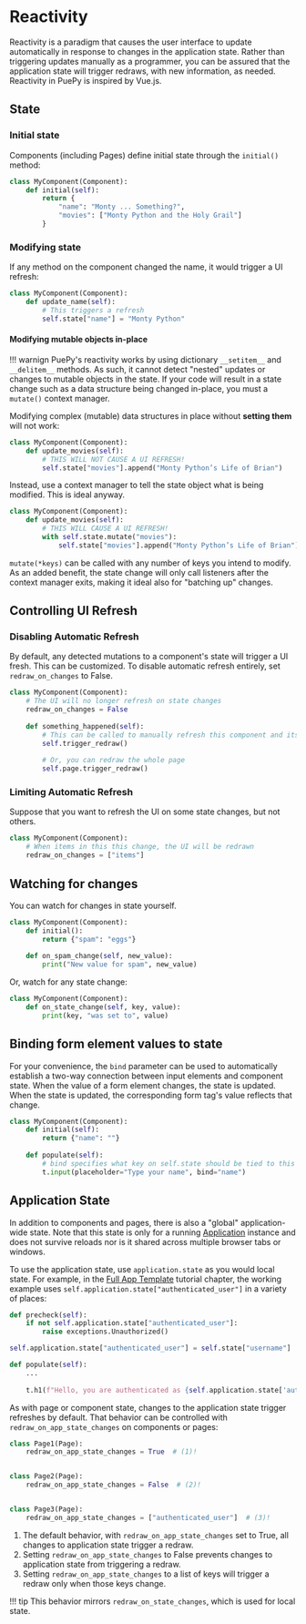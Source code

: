 # Reactivity

Reactivity is a paradigm that causes the user interface to update automatically in response to changes in the
application state. Rather than triggering updates manually as a programmer, you can be assured that the application
state will trigger redraws, with new information, as needed. Reactivity in PuePy is inspired by Vue.js.

## State
### Initial state

Components (including Pages) define initial state through the `initial()` method:

```Python
class MyComponent(Component):
    def initial(self):
        return {
            "name": "Monty ... Something?",
            "movies": ["Monty Python and the Holy Grail"]
        }
```

### Modifying state

If any method on the component changed the name, it would trigger a UI refresh:

```Python
class MyComponent(Component):
    def update_name(self):
        # This triggers a refresh
        self.state["name"] = "Monty Python"
```

#### Modifying mutable objects in-place

!!! warnign
    PuePy's reactivity works by using dictionary `__setitem__` and `__delitem__` methods. As such, it cannot detect "nested" updates or changes to mutable objects in the state. If your code will result in a state change such as a data structure being changed in-place, you must a `mutate()` context manager.

Modifying complex (mutable) data structures in place without **setting them** will not work:

```Python
class MyComponent(Component):
    def update_movies(self):
        # THIS WILL NOT CAUSE A UI REFRESH!
        self.state["movies"].append("Monty Python’s Life of Brian")
```

Instead, use a context manager to tell the state object what is being modified. This is ideal anyway.

```Python
class MyComponent(Component):
    def update_movies(self):
        # THIS WILL CAUSE A UI REFRESH!
        with self.state.mutate("movies"):
            self.state["movies"].append("Monty Python’s Life of Brian")
```

`mutate(*keys)` can be called with any number of keys you intend to modify. As an added benefit, the state change will
only call listeners after the context manager exits, making it ideal also for "batching up" changes.

## Controlling UI Refresh

### Disabling Automatic Refresh

By default, any detected mutations to a component's state will trigger a UI fresh. This can be customized. To disable
automatic refresh entirely, set `redraw_on_changes` to False.

```Python
class MyComponent(Component):
    # The UI will no longer refresh on state changes
    redraw_on_changes = False
    
    def something_happened(self):
        # This can be called to manually refresh this component and its children
        self.trigger_redraw()
        
        # Or, you can redraw the whole page
        self.page.trigger_redraw()
```

### Limiting Automatic Refresh

Suppose that you want to refresh the UI on some state changes, but not others.

```Python
class MyComponent(Component):
    # When items in this this change, the UI will be redrawn
    redraw_on_changes = ["items"]
```

## Watching for changes

You can watch for changes in state yourself.

```Python
class MyComponent(Component):
    def initial():
        return {"spam": "eggs"}
    
    def on_spam_change(self, new_value):
        print("New value for spam", new_value)
```

Or, watch for any state change:

```Python
class MyComponent(Component):
    def on_state_change(self, key, value):
        print(key, "was set to", value)
```

## Binding form element values to state

For your convenience, the `bind` parameter can be used to automatically establish a two-way connection between
input elements and component state. When the value of a form element changes, the state is updated. When the state
is updated, the corresponding form tag's value reflects that change.

```Python
class MyComponent(Component):
    def initial(self):
        return {"name": ""}
    
    def populate(self):
        # bind specifies what key on self.state should be tied to this input's value
        t.input(placeholder="Type your name", bind="name")
```

## Application State

In addition to components and pages, there is also a "global" application-wide state. Note that this state is only for
a running [Application](../reference/application.md) instance and does not survive reloads nor is it shared across
multiple browser tabs or windows.

To use the application state, use `application.state` as you would local state. For example, in the
[Full App Template](../tutorial/10-full-app.md) tutorial chapter, the working example uses 
`self.application.state["authenticated_user"]` in a variety of places:

```py title="Navigation Guard"
def precheck(self):
    if not self.application.state["authenticated_user"]:
        raise exceptions.Unauthorized()
```

```py title="Setting state"
self.application.state["authenticated_user"] = self.state["username"]
```

```py title="Rendering based on application state"
def populate(self):
    ...
    
    t.h1(f"Hello, you are authenticated as {self.application.state['authenticated_user']}")
```

As with page or component state, changes to the application state trigger refreshes by default. That behavior can
be controlled with `redraw_on_app_state_changes` on components or pages:

```py
class Page1(Page):
    redraw_on_app_state_changes = True  # (1)!


class Page2(Page):
    redraw_on_app_state_changes = False  # (2)!


class Page3(Page):
    redraw_on_app_state_changes = ["authenticated_user"]  # (3)!
```

1. The default behavior, with `redraw_on_app_state_changes` set to True, all changes to application state trigger a redraw.
2. Setting `redraw_on_app_state_changes` to False prevents changes to application state from triggering a redraw.
3. Setting `redraw_on_app_state_changes` to a list of keys will trigger a redraw only when those keys change.

!!! tip
    This behavior mirrors `redraw_on_state_changes`, which is used for local state.